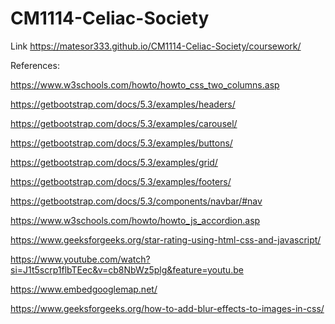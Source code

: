# CM1114-Celiac-Society
Link
https://matesor333.github.io/CM1114-Celiac-Society/coursework/

References:

https://www.w3schools.com/howto/howto_css_two_columns.asp

https://getbootstrap.com/docs/5.3/examples/headers/

https://getbootstrap.com/docs/5.3/examples/carousel/

https://getbootstrap.com/docs/5.3/examples/buttons/

https://getbootstrap.com/docs/5.3/examples/grid/

https://getbootstrap.com/docs/5.3/examples/footers/

https://getbootstrap.com/docs/5.3/components/navbar/#nav

https://www.w3schools.com/howto/howto_js_accordion.asp

https://www.geeksforgeeks.org/star-rating-using-html-css-and-javascript/

https://www.youtube.com/watch?si=J1t5scrp1flbTEec&v=cb8NbWz5plg&feature=youtu.be

https://www.embedgooglemap.net/

https://www.geeksforgeeks.org/how-to-add-blur-effects-to-images-in-css/
